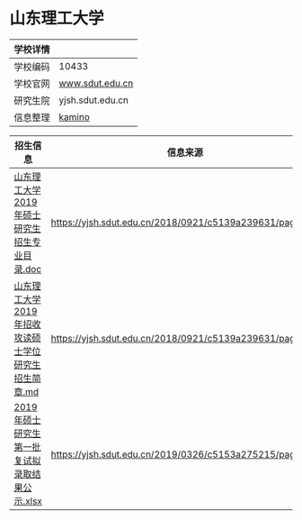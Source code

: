 # 山东理工大学
| 学校详情| |
| - | - | 
| 学校编码 | 10433 |
| 学校官网 | www.sdut.edu.cn |
| 研究生院 | yjsh.sdut.edu.cn |
| 信息整理 | [kamino](https://imea.me) |

| 招生信息 | 信息来源 |
| - | - |
| [山东理工大学2019年硕士研究生招生专业目录.doc](山东理工大学2019年硕士研究生招生专业目录.doc) | https://yjsh.sdut.edu.cn/2018/0921/c5139a239631/page.htm |
| [山东理工大学2019年招收攻读硕士学位研究生招生简章.md](山东理工大学2019年招收攻读硕士学位研究生招生简章.md) | https://yjsh.sdut.edu.cn/2018/0921/c5139a239631/page.htm |
| [2019年硕士研究生第一批复试拟录取结果公示.xlsx](2019年硕士研究生第一批复试拟录取结果公示.xlsx) | https://yjsh.sdut.edu.cn/2019/0326/c5153a275215/page.htm |
